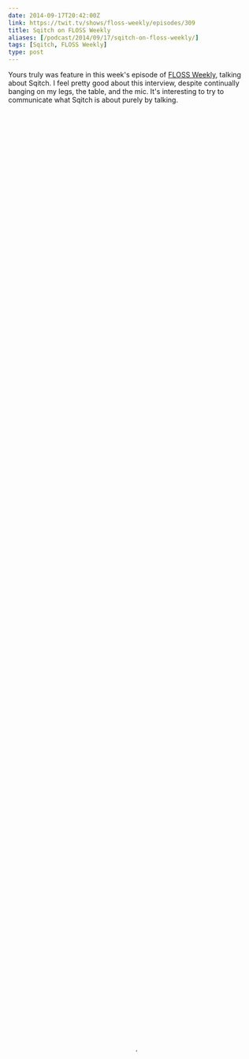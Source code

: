 ```yaml
--- 
date: 2014-09-17T20:42:00Z
link: https://twit.tv/shows/floss-weekly/episodes/309
title: Sqitch on FLOSS Weekly
aliases: [/podcast/2014/09/17/sqitch-on-floss-weekly/]
tags: [Sqitch, FLOSS Weekly]
type: post
---
```


Yours truly was feature in this week's episode of [FLOSS Weekly], talking
about Sqitch. I feel pretty good about this interview, despite continually
banging on my legs, the table, and the mic. It's interesting to try to
communicate what Sqitch is about purely by talking.

<video x-webkit-airplay="allow" webkit-playsinline=""
  src="http://twit.cachefly.net/video/floss/floss0309/floss0309_h264m_864x480_500.mp4"
  poster="https://elroy.twit.tv/sites/default/files/images/episodes/13599/hero/spiros_floss_0309jpg.jpg"
  width="100%" height="100%" controls="controls" preload="none">
</video>

If it's enough to get you interested in giving a try, try [installing it] and
using working through one of the tutorials:

*   [PostgreSQL](https://metacpan.org/module/sqitchtutorial "Sqitch PostgreSQL Tutorial")
*   [SQLite](https://metacpan.org/module/sqitchtutorial-sqlite "Sqitch SQLite Tutorial")
*   [Oracle](https://metacpan.org/module/sqitchtutorial-oracle "Sqitch Oracle Tutorial")
*   [MySQL](https://metacpan.org/module/sqitchtutorial-mysql "Sqitch MySQL Tutorial")
*   [Firebird](https://metacpan.org/module/sqitchtutorial-firebird "Sqitch Firebird Tutorial")
*   [Vertica](https://metacpan.org/module/sqitchtutorial-vertica "Sqitch Vertica Tutorial")

  [FLOSS Weekly]: http://twit.tv/floss
  [installing it]: https://sqitch.org/

